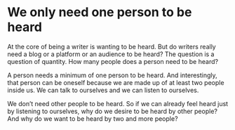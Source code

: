 # We only need one person to be heard

At the core of being a writer is wanting to be heard. But do writers really need a blog or a platform or an audience to be heard? The question is a question of quantity. How many people does a person need to be heard?

A person needs a minimum of one person to be heard. And interestingly, that person can be oneself because we are made up of at least two people inside us. We can talk to ourselves and we can listen to ourselves.

We don’t need other people to be heard. So if we can already feel heard just by listening to ourselves, why do we desire to be heard by other people? And why do we want to be heard by two and more people?

